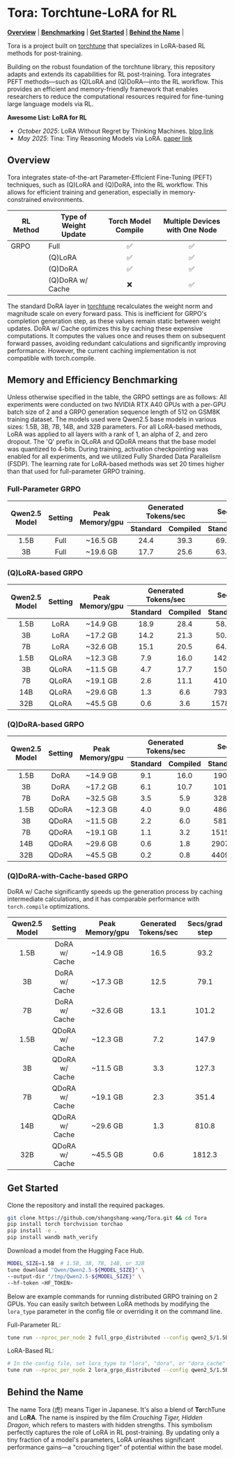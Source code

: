 # Tora: Torchtune-LoRA for RL

[**Overview**](#overview) | [**Benchmarking**](#memory-and-efficiency-benchmarking) | [**Get Started**](#get-started) |  [**Behind the Name**](#behind-the-name) |

Tora is a project built on [torchtune](https://github.com/meta-pytorch/torchtune) that specializes in LoRA-based RL methods for post-training.

Building on the robust foundation of the torchtune library, this repository adapts and extends its capabilities for RL post-training.
Tora integrates PEFT methods—such as (Q)LoRA and (Q)DoRA—into the RL workflow.
This provides an efficient and memory-friendly framework that enables researchers to reduce the computational resources required for fine-tuning large language models via RL.

**Awesome List: LoRA for RL**
* *October 2025*: LoRA Without Regret by Thinking Machines. [blog link](https://thinkingmachines.ai/blog/lora/)
* *May 2025*: Tina: Tiny Reasoning Models via LoRA. [paper link](https://github.com/shangshang-wang/Tina)

## Overview

Tora integrates state-of-the-art Parameter-Efficient Fine-Tuning (PEFT) techniques, such as (Q)LoRA and (Q)DoRA, into the RL workflow.
This allows for efficient training and generation, especially in memory-constrained environments.

| RL Method | Type of Weight Update | Torch Model Compile | Multiple Devices with One Node |
|-----------|-----------------------|:-------------------:|:------------------------------:|
| GRPO      | Full                  |          ✅          |               ✅                | 
|           | (Q)LoRA               |          ✅          |               ✅                |
|           | (Q)DoRA               |          ✅          |               ✅                |
|           | (Q)DoRA w/ Cache      |          ❌          |               ✅                |

The standard DoRA layer in [torchtune](https://github.com/meta-pytorch/torchtune) recalculates the weight norm and magnitude scale on every forward pass. This is inefficient for GRPO's completion generation step, as these values remain static between weight updates.
DoRA w/ Cache optimizes this by caching these expensive computations. It computes the values once and reuses them on subsequent forward passes, avoiding redundant calculations and significantly improving performance. However, the current caching implementation is not compatible with torch.compile.

## Memory and Efficiency Benchmarking

Unless otherwise specified in the table, the GRPO settings are as follows:
All experiments were conducted on two NVIDIA RTX A40 GPUs with a per-GPU batch size of 2 and a GRPO generation sequence length of 512 on GSM8K training dataset.
The models used were Qwen2.5 base models in various sizes: 1.5B, 3B, 7B, 14B, and 32B parameters.
For all LoRA-based methods, LoRA was applied to all layers with a rank of 1, an alpha of 2, and zero dropout.
The 'Q' prefix in QLoRA and QDoRA means that the base model was quantized to 4-bits.
During training, activation checkpointing was enabled for all experiments, and we utilized Fully Sharded Data Parallelism (FSDP).
The learning rate for LoRA-based methods was set 20 times higher than that used for full-parameter GRPO training.

### Full-Parameter GRPO

<table>
  <thead>
    <tr>
      <th rowspan=2 align="center">Qwen2.5 Model</th>
      <th rowspan=2 align="center">Setting</th>
      <th rowspan=2 align="center">Peak Memory/gpu</th>
      <th colspan=2 align="center">Generated Tokens/sec</th>
      <th colspan=2 align="center">Secs/grad step</th>
    </tr>
    <tr>
      <th align="center">Standard</th>
      <th align="center">Compiled</th>
      <th align="center">Standard</th>
      <th align="center">Compiled</th>
    </tr>
  </thead>
  <tbody>
    <tr>
      <td align="center">1.5B</td>
      <td align="center">Full</td>
      <td align="center">~16.5 GB</td>
      <td align="center">24.4</td>
      <td align="center">39.3</td>
      <td align="center">69.2</td>
      <td align="center">77.5</td>
    </tr>
    <tr>
      <td align="center">3B</td>
      <td align="center">Full</td>
      <td align="center">~19.6 GB</td>
      <td align="center">17.7</td>
      <td align="center">25.6</td>
      <td align="center">63.5</td>
      <td align="center">72.5</td>
    </tr>
  </tbody>
</table>

### (Q)LoRA-based GRPO

<table>
  <thead>
    <tr>
      <th rowspan=2 style="text-align:center;">Qwen2.5 Model</th>
      <th rowspan=2 style="text-align:center;">Setting</th>
      <th rowspan=2 style="text-align:center;">Peak Memory/gpu</th>
      <th colspan=2 style="text-align:center;">Generated Tokens/sec</th>
      <th colspan=2 style="text-align:center;">Secs/grad step</th>
    </tr>
    <tr>
      <th style="text-align:center;">Standard</th>
      <th style="text-align:center;">Compiled</th>
      <th style="text-align:center;">Standard</th>
      <th style="text-align:center;">Compiled</th>
    </tr>
  </thead>
  <tbody>
    <tr>
      <td style="text-align:center;">1.5B</td>
      <td style="text-align:center;">LoRA</td>
      <td style="text-align:center;">~14.9 GB</td>
      <td style="text-align:center;">18.9</td>
      <td style="text-align:center;">28.4</td>
      <td style="text-align:center;">58.5</td>
      <td style="text-align:center;">49.7</td>
    </tr>
    <tr>
      <td style="text-align:center;">3B</td>
      <td style="text-align:center;">LoRA</td>
      <td style="text-align:center;">~17.2 GB</td>
      <td style="text-align:center;">14.2</td>
      <td style="text-align:center;">21.3</td>
      <td style="text-align:center;">50.6</td>
      <td style="text-align:center;">48.8</td>
    </tr>
    <tr>
      <td style="text-align:center;">7B</td>
      <td style="text-align:center;">LoRA</td>
      <td style="text-align:center;">~32.6 GB</td>
      <td style="text-align:center;">15.1</td>
      <td style="text-align:center;">20.5</td>
      <td style="text-align:center;">64.8</td>
      <td style="text-align:center;">68.0</td>
    </tr>
    <tr>
      <td style="text-align:center;">1.5B</td>
      <td style="text-align:center;">QLoRA</td>
      <td style="text-align:center;">~12.3 GB</td>
      <td style="text-align:center;">7.9</td>
      <td style="text-align:center;">16.0</td>
      <td style="text-align:center;">142.7</td>
      <td style="text-align:center;">71.5</td>
    </tr>
    <tr>
      <td style="text-align:center;">3B</td>
      <td style="text-align:center;">QLoRA</td>
      <td style="text-align:center;">~11.5 GB</td>
      <td style="text-align:center;">4.7</td>
      <td style="text-align:center;">17.7</td>
      <td style="text-align:center;">150.8</td>
      <td style="text-align:center;">87.6</td>
    </tr>
    <tr>
      <td style="text-align:center;">7B</td>
      <td style="text-align:center;">QLoRA</td>
      <td style="text-align:center;">~19.1 GB</td>
      <td style="text-align:center;">2.6</td>
      <td style="text-align:center;">11.1</td>
      <td style="text-align:center;">410.0</td>
      <td style="text-align:center;">135.3</td>
    </tr>
    <tr>
      <td style="text-align:center;">14B</td>
      <td style="text-align:center;">QLoRA</td>
      <td style="text-align:center;">~29.6 GB</td>
      <td style="text-align:center;">1.3</td>
      <td style="text-align:center;">6.6</td>
      <td style="text-align:center;">793.4</td>
      <td style="text-align:center;">189.7</td>
    </tr>
    <tr>
      <td style="text-align:center;">32B</td>
      <td style="text-align:center;">QLoRA</td>
      <td style="text-align:center;">~45.5 GB</td>
      <td style="text-align:center;">0.6</td>
      <td style="text-align:center;">3.6</td>
      <td style="text-align:center;">1578.8</td>
      <td style="text-align:center;">312.6</td>
    </tr>
  </tbody>
</table>

### (Q)DoRA-based GRPO

<table>
  <thead>
    <tr>
      <th rowspan=2 style="text-align:center;">Qwen2.5 Model</th>
      <th rowspan=2 style="text-align:center;">Setting</th>
      <th rowspan=2 style="text-align:center;">Peak Memory/gpu</th>
      <th colspan=2 style="text-align:center;">Generated Tokens/sec</th>
      <th colspan=2 style="text-align:center;">Secs/grad step</th>
    </tr>
    <tr>
      <th style="text-align:center;">Standard</th>
      <th style="text-align:center;">Compiled</th>
      <th style="text-align:center;">Standard</th>
      <th style="text-align:center;">Compiled</th>
    </tr>
  </thead>
  <tbody>
    <tr>
      <td style="text-align:center;">1.5B</td>
      <td style="text-align:center;">DoRA</td>
      <td style="text-align:center;">~14.9 GB</td>
      <td style="text-align:center;">9.1</td>
      <td style="text-align:center;">16.0</td>
      <td style="text-align:center;">190.0</td>
      <td style="text-align:center;">117.7</td>
    </tr>
    <tr>
      <td style="text-align:center;">3B</td>
      <td style="text-align:center;">DoRA</td>
      <td style="text-align:center;">~17.2 GB</td>
      <td style="text-align:center;">6.1</td>
      <td style="text-align:center;">10.7</td>
      <td style="text-align:center;">101.3</td>
      <td style="text-align:center;">118.8</td>
    </tr>
    <tr>
      <td style="text-align:center;">7B</td>
      <td style="text-align:center;">DoRA</td>
      <td style="text-align:center;">~32.5 GB</td>
      <td style="text-align:center;">3.5</td>
      <td style="text-align:center;">5.9</td>
      <td style="text-align:center;">328.1</td>
      <td style="text-align:center;">233.0</td>
    </tr>
    <tr>
      <td style="text-align:center;">1.5B</td>
      <td style="text-align:center;">QDoRA</td>
      <td style="text-align:center;">~12.3 GB</td>
      <td style="text-align:center;">4.0</td>
      <td style="text-align:center;">9.0</td>
      <td style="text-align:center;">486.5</td>
      <td style="text-align:center;">191.5</td>
    </tr>
    <tr>
      <td style="text-align:center;">3B</td>
      <td style="text-align:center;">QDoRA</td>
      <td style="text-align:center;">~11.5 GB</td>
      <td style="text-align:center;">2.2</td>
      <td style="text-align:center;">6.0</td>
      <td style="text-align:center;">581.0</td>
      <td style="text-align:center;">219.8</td>
    </tr>
    <tr>
      <td style="text-align:center;">7B</td>
      <td style="text-align:center;">QDoRA</td>
      <td style="text-align:center;">~19.1 GB</td>
      <td style="text-align:center;">1.1</td>
      <td style="text-align:center;">3.2</td>
      <td style="text-align:center;">1515.3</td>
      <td style="text-align:center;">488.3</td>
    </tr>
    <tr>
      <td style="text-align:center;">14B</td>
      <td style="text-align:center;">QDoRA</td>
      <td style="text-align:center;">~29.6 GB</td>
      <td style="text-align:center;">0.6</td>
      <td style="text-align:center;">1.8</td>
      <td style="text-align:center;">2907.8</td>
      <td style="text-align:center;">911.6</td>
    </tr>
    <tr>
      <td style="text-align:center;">32B</td>
      <td style="text-align:center;">QDoRA</td>
      <td style="text-align:center;">~45.5 GB</td>
      <td style="text-align:center;">0.2</td>
      <td style="text-align:center;">0.8</td>
      <td style="text-align:center;">4409.3</td>
      <td style="text-align:center;">1478.6</td>
    </tr>
  </tbody>
</table>

### (Q)DoRA-with-Cache-based GRPO

DoRA w/ Cache significantly speeds up the generation process by caching intermediate calculations, and it has comparable performance with `torch.compile` optimizations.

<table>
  <thead>
    <tr>
      <th rowspan=2 style="text-align:center;">Qwen2.5 Model</th>
      <th rowspan=2 style="text-align:center;">Setting</th>
      <th rowspan=2 style="text-align:center;">Peak Memory/gpu</th>
      <th colspan=2 style="text-align:center;">Generated Tokens/sec</th>
      <th colspan=2 style="text-align:center;">Secs/grad step</th>
    </tr>
  </thead>
  <tbody>
    <tr>
      <td style="text-align:center;">1.5B</td>
      <td style="text-align:center;">DoRA w/ Cache</td>
      <td style="text-align:center;">~14.9 GB</td>
      <td colspan=2 style="text-align:center;">16.5</td>
      <td colspan=2 style="text-align:center;">93.2</td>
    </tr>
    <tr>
      <td style="text-align:center;">3B</td>
      <td style="text-align:center;">DoRA w/ Cache</td>
      <td style="text-align:center;">~17.3 GB</td>
      <td colspan=2 style="text-align:center;">12.5</td>
      <td colspan=2 style="text-align:center;">79.1</td>
    </tr>
    <tr>
      <td style="text-align:center;">7B</td>
      <td style="text-align:center;">DoRA w/ Cache</td>
      <td style="text-align:center;">~32.6 GB</td>
      <td colspan=2 style="text-align:center;">13.1</td>
      <td colspan=2 style="text-align:center;">101.2</td>
    </tr>
    <tr>
      <td style="text-align:center;">1.5B</td>
      <td style="text-align:center;">QDoRA w/ Cache</td>
      <td style="text-align:center;">~12.3 GB</td>
      <td colspan=2 style="text-align:center;">7.2</td>
      <td colspan=2 style="text-align:center;">147.9</td>
    </tr>
    <tr>
      <td style="text-align:center;">3B</td>
      <td style="text-align:center;">QDoRA w/ Cache</td>
      <td style="text-align:center;">~11.5 GB</td>
      <td colspan=2 style="text-align:center;">3.3</td>
      <td colspan=2 style="text-align:center;">127.3</td>
    </tr>
    <tr>
      <td style="text-align:center;">7B</td>
      <td style="text-align:center;">QDoRA w/ Cache</td>
      <td style="text-align:center;">~19.1 GB</td>
      <td colspan=2 style="text-align:center;">2.3</td>
      <td colspan=2 style="text-align:center;">351.4</td>
    </tr>
    <tr>
      <td style="text-align:center;">14B</td>
      <td style="text-align:center;">QDoRA w/ Cache</td>
      <td style="text-align:center;">~29.6 GB</td>
      <td colspan=2 style="text-align:center;">1.3</td>
      <td colspan=2 style="text-align:center;">810.8</td>
    </tr>
    <tr>
      <td style="text-align:center;">32B</td>
      <td style="text-align:center;">QDoRA w/ Cache</td>
      <td style="text-align:center;">~45.5 GB</td>
      <td colspan=2 style="text-align:center;">0.6</td>
      <td colspan=2 style="text-align:center;">1812.3</td>
    </tr>
  </tbody>
</table>

## Get Started

Clone the repository and install the required packages.

```bash
git clone https://github.com/shangshang-wang/Tora.git && cd Tora
pip install torch torchvision torchao
pip install -e .
pip install wandb math_verify
```

Download a model from the Hugging Face Hub.
```bash
MODEL_SIZE=1.5B  # 1.5B, 3B, 7B, 14B, or 32B
tune download "Qwen/Qwen2.5-${MODEL_SIZE}" \
--output-dir "/tmp/Qwen2.5-${MODEL_SIZE}" \
--hf-token <HF_TOKEN>
```

Below are example commands for running distributed GRPO training on 2 GPUs.
You can easily switch between LoRA methods by modifying the `lora_type` parameter in the config file or overriding it on the command line.

Full-Parameter RL:
```bash
tune run --nproc_per_node 2 full_grpo_distributed --config qwen2_5/1.5B_full_grpo
```

LoRA-Based RL:
```bash
# In the config file, set lora_type to "lora", "dora", or "dora_cache"
tune run --nproc_per_node 2 lora_grpo_distributed --config qwen2_5/1.5B_lora_grpo model.lora_type="lora"
```

## Behind the Name

The name Tora (虎) means Tiger in Japanese. It's also a blend of **To**rchTune and Lo**RA**. 
The name is inspired by the film _Crouching Tiger, Hidden Dragon_, which refers to masters with hidden strengths.
This symbolism perfectly captures the role of LoRA in RL post-training.
By updating only a tiny fraction of a model's parameters, LoRA unleashes significant performance gains—a "crouching tiger" of potential within the base model.
